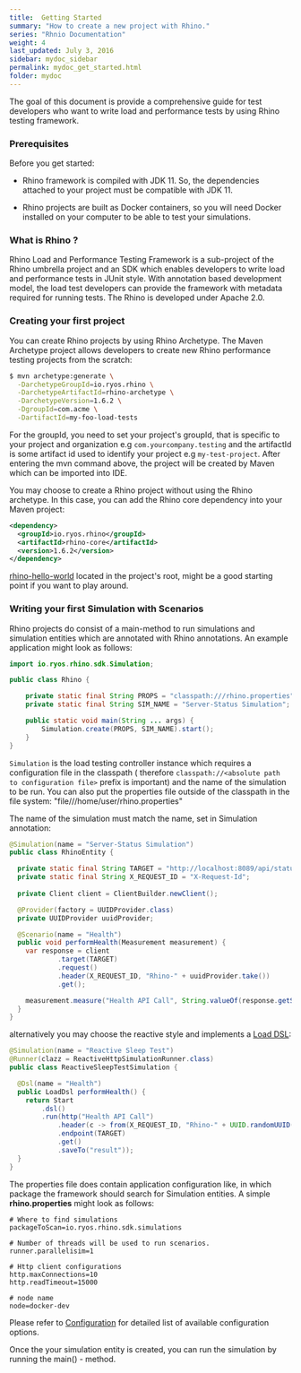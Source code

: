 ```yaml
---
title:  Getting Started
summary: "How to create a new project with Rhino."
series: "Rhnio Documentation"
weight: 4
last_updated: July 3, 2016
sidebar: mydoc_sidebar
permalink: mydoc_get_started.html
folder: mydoc
---
```


The goal of this document is provide a comprehensive guide for test developers who want to write load and performance tests by using Rhino testing framework.

### Prerequisites


Before you get started:

* Rhino framework is compiled with JDK 11. So, the dependencies attached to your project must be compatible with JDK 11. 

* Rhino projects are built as Docker containers, so you will need Docker installed on your computer to be able to test your simulations.

### What is Rhino ?

Rhino Load and Performance Testing Framework is a sub-project of the Rhino umbrella project and an SDK which 
enables developers to write load and performance tests in JUnit style. With annotation 
based development model, the load test developers can provide the framework with metadata required for running tests. The Rhino is developed under Apache 2.0. 


### Creating your first project

You can create Rhino projects by using Rhino Archetype. The Maven Archetype project allows 
developers to create new Rhino performance testing projects from the scratch:

```bash
$ mvn archetype:generate \
  -DarchetypeGroupId=io.ryos.rhino \
  -DarchetypeArtifactId=rhino-archetype \
  -DarchetypeVersion=1.6.2 \
  -DgroupId=com.acme \
  -DartifactId=my-foo-load-tests
```

For the groupId, you need to set your project's groupId, that is specific to your project and organization e.g `com.yourcompany.testing` and the 
artifactId is some artifact id used to identify your project e.g `my-test-project`. 
After entering the mvn command above, the project will be created by Maven which can be imported into IDE. 

You may choose to create a Rhino project without using the Rhino archetype. In this case, you can add the Rhino core dependency into your Maven project:

```xml
<dependency>
  <groupId>io.ryos.rhino</groupId>
  <artifactId>rhino-core</artifactId>
  <version>1.6.2</version>
</dependency>
```

[rhino-hello-world](https://github.com/ryos-io/Rhino/tree/master/rhino-hello-world) located in the project's root, might be a good starting point if you want to play around. 

### Writing your first Simulation with Scenarios

Rhino projects do consist of a main-method to run simulations and simulation 
entities which are annotated with Rhino annotations. An example application might look as follows: 

```java
import io.ryos.rhino.sdk.Simulation;

public class Rhino {

    private static final String PROPS = "classpath:///rhino.properties";
    private static final String SIM_NAME = "Server-Status Simulation";

    public static void main(String ... args) {
        Simulation.create(PROPS, SIM_NAME).start();
    }
}
```

`Simulation` is the load testing controller instance which requires a configuration file in the classpath ( therefore `classpath://<absolute path to configuration file>` prefix is important) and the name of the simulation to be run. You can also put the properties file outside of the classpath in the file system: "file///home/user/rhino.properties"


The name of the simulation must match the name, set in Simulation annotation:

```java
@Simulation(name = "Server-Status Simulation")
public class RhinoEntity {

  private static final String TARGET = "http://localhost:8089/api/status";
  private static final String X_REQUEST_ID = "X-Request-Id";
  
  private Client client = ClientBuilder.newClient();

  @Provider(factory = UUIDProvider.class)
  private UUIDProvider uuidProvider;

  @Scenario(name = "Health")
  public void performHealth(Measurement measurement) {
    var response = client
            .target(TARGET)
            .request()
            .header(X_REQUEST_ID, "Rhino-" + uuidProvider.take())
            .get();

    measurement.measure("Health API Call", String.valueOf(response.getStatus()));
  }
}
```

alternatively you may choose the reactive style and implements a [Load DSL](https://github.com/ryos-io/Rhino/wiki/Reactive-Tests-and-Load-DSL):

```java
@Simulation(name = "Reactive Sleep Test")
@Runner(clazz = ReactiveHttpSimulationRunner.class)
public class ReactiveSleepTestSimulation {

  @Dsl(name = "Health")
  public LoadDsl performHealth() {
    return Start
        .dsl()
        .run(http("Health API Call")
            .header(c -> from(X_REQUEST_ID, "Rhino-" + UUID.randomUUID().toString()))
            .endpoint(TARGET)
            .get()
            .saveTo("result"));
  }
}
```

The properties file does contain application configuration like, in which package the framework should search for Simulation entities. A simple **rhino.properties** might look as follows:

```properties
# Where to find simulations
packageToScan=io.ryos.rhino.sdk.simulations

# Number of threads will be used to run scenarios.
runner.parallelisim=1

# Http client configurations
http.maxConnections=10
http.readTimeout=15000

# node name
node=docker-dev
```

Please refer to [Configuration](https://github.com/bagdemir/rhino/wiki/Configuration) for detailed list of available configuration options. 

Once the your simulation entity is created, you can run the simulation by running the main() - method.
